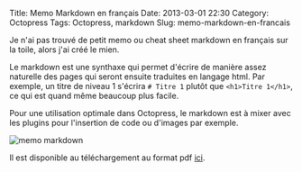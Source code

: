 Title: Memo Markdown en français
Date: 2013-03-01 22:30
Category: Octopress
Tags: Octopress, markdown
Slug: memo-markdown-en-francais

Je n'ai pas trouvé de petit memo ou cheat sheet markdown en français sur la toile, alors j'ai créé le mien.

Le markdown est une synthaxe qui permet d'écrire de manière assez naturelle des pages qui seront ensuite traduites en langage html. Par exemple, un titre de niveau 1 s'écrira `# Titre 1` plutôt que `<h1>Titre 1</h1>`, ce qui est quand même beaucoup plus facile.

Pour une utilisation optimale dans Octopress, le markdown est à mixer avec les plugins pour l'insertion de code ou d'images par exemple.

![memo markdown]({filename}/images/memo_markdown_letchap.png "mon memo markdown")

Il est disponible au téléchargement au format pdf [ici]({filename}/downloads/memo_markdown_letchap.pdf "memo markdown").

